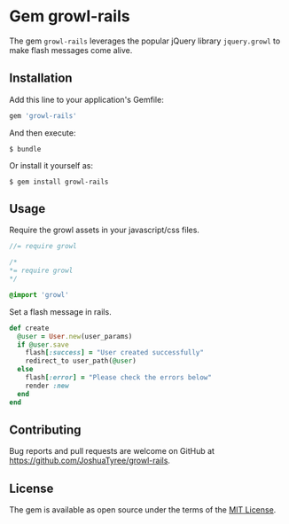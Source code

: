 # Gem growl-rails

The gem `growl-rails` leverages the popular jQuery library `jquery.growl` to make flash messages come alive.

## Installation

Add this line to your application's Gemfile:

```ruby
gem 'growl-rails'
```

And then execute:

    $ bundle

Or install it yourself as:

    $ gem install growl-rails

## Usage

Require the growl assets in your javascript/css files.

```javascript
//= require growl
```

```css
/*
*= require growl
*/
```

```sass
@import 'growl'
```


Set a flash message in rails.

```ruby
def create
  @user = User.new(user_params)
  if @user.save
    flash[:success] = "User created successfully"
    redirect_to user_path(@user)
  else
    flash[:error] = "Please check the errors below"
    render :new
  end
end
```


## Contributing

Bug reports and pull requests are welcome on GitHub at https://github.com/JoshuaTyree/growl-rails.


## License

The gem is available as open source under the terms of the [MIT License](http://opensource.org/licenses/MIT).
